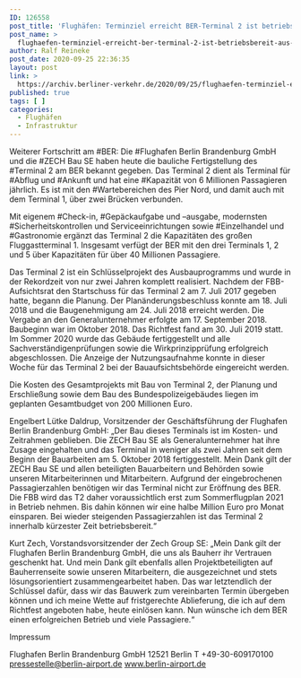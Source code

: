 ```yaml
---
ID: 126558
post_title: 'Flughäfen: Terminziel erreicht BER-Terminal 2 ist betriebsbereit, aus Berliner Flughäfen'
post_name: >
  flughaefen-terminziel-erreicht-ber-terminal-2-ist-betriebsbereit-aus-berliner-flughaefen
author: Ralf Reineke
post_date: 2020-09-25 22:36:35
layout: post
link: >
  https://archiv.berliner-verkehr.de/2020/09/25/flughaefen-terminziel-erreicht-ber-terminal-2-ist-betriebsbereit-aus-berliner-flughaefen/
published: true
tags: [ ]
categories:
  - Flughäfen
  - Infrastruktur
---
```

Weiterer Fortschritt am #BER: Die #Flughafen Berlin Brandenburg GmbH und die #ZECH Bau SE haben heute die bauliche Fertigstellung des #Terminal 2 am BER bekannt gegeben. Das Terminal 2 dient als Terminal für #Abflug und #Ankunft und hat eine #Kapazität von 6 Millionen Passagieren jährlich. Es ist mit den #Wartebereichen des Pier Nord, und damit auch mit dem Terminal 1, über zwei Brücken verbunden.

Mit eigenem #Check-in, #Gepäckaufgabe und –ausgabe, modernsten #Sicherheitskontrollen und Serviceeinrichtungen sowie #Einzelhandel und #Gastronomie ergänzt das Terminal 2 die Kapazitäten des großen Fluggastterminal 1. Insgesamt verfügt der BER mit den drei Terminals 1, 2 und 5 über Kapazitäten für über 40 Millionen Passagiere.

Das Terminal 2 ist ein Schlüsselprojekt des Ausbauprogramms und wurde in der Rekordzeit von nur zwei Jahren komplett realisiert. Nachdem der FBB-Aufsichtsrat den Startschuss für das Terminal 2 am 7. Juli 2017 gegeben hatte, begann die Planung. Der Planänderungsbeschluss konnte am 18. Juli 2018 und die Baugenehmigung am 24. Juli 2018 erreicht werden. Die Vergabe an den Generalunternehmer erfolgte am 17. September 2018. Baubeginn war im Oktober 2018. Das Richtfest fand am 30. Juli 2019 statt. Im Sommer 2020 wurde das Gebäude fertiggestellt und alle Sachverständigenprüfungen sowie die Wirkprinzipprüfung erfolgreich abgeschlossen. Die Anzeige der Nutzungsaufnahme konnte in dieser Woche für das Terminal 2 bei der Bauaufsichtsbehörde eingereicht werden.

Die Kosten des Gesamtprojekts mit Bau von Terminal 2, der Planung und Erschließung sowie dem Bau des Bundespolizeigebäudes liegen im geplanten Gesamtbudget von 200 Millionen Euro.

Engelbert Lütke Daldrup, Vorsitzender der Geschäftsführung der Flughafen Berlin Brandenburg GmbH: „Der Bau dieses Terminals ist im Kosten- und Zeitrahmen geblieben. Die ZECH Bau SE als Generalunternehmer hat ihre Zusage eingehalten und das Terminal in weniger als zwei Jahren seit dem Beginn der Bauarbeiten am 5. Oktober 2018 fertiggestellt. Mein Dank gilt der ZECH Bau SE und allen beteiligten Bauarbeitern und Behörden sowie unseren Mitarbeiterinnen und Mitarbeitern. Aufgrund der eingebrochenen Passagierzahlen benötigen wir das Terminal nicht zur Eröffnung des BER. Die FBB wird das T2 daher voraussichtlich erst zum Sommerflugplan 2021 in Betrieb nehmen. Bis dahin können wir eine halbe Million Euro pro Monat einsparen. Bei wieder steigenden Passagierzahlen ist das Terminal 2 innerhalb kürzester Zeit betriebsbereit.“

Kurt Zech, Vorstandsvorsitzender der Zech Group SE: „Mein Dank gilt der Flughafen Berlin Brandenburg GmbH, die uns als Bauherr ihr Vertrauen geschenkt hat. Und mein Dank gilt ebenfalls allen Projektbeteiligten auf Bauherrenseite sowie unseren Mitarbeitern, die ausgezeichnet und stets lösungsorientiert zusammengearbeitet haben. Das war letztendlich der Schlüssel dafür, dass wir das Bauwerk zum vereinbarten Termin übergeben können und ich meine Wette auf fristgerechte Ablieferung, die ich auf dem Richtfest angeboten habe, heute einlösen kann. Nun wünsche ich dem BER einen erfolgreichen Betrieb und viele Passagiere.“

Impressum

Flughafen Berlin Brandenburg GmbH
12521 Berlin
T +49-30-609170100
pressestelle@berlin-airport.de
www.berlin-airport.de